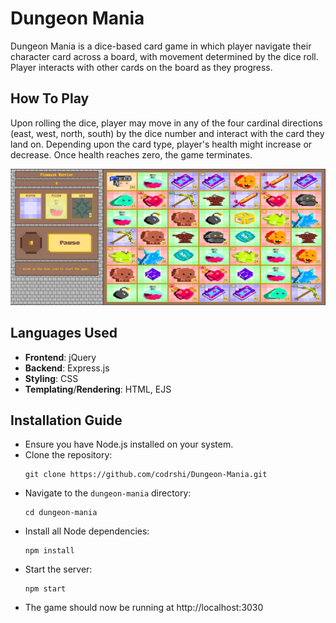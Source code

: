 # Dungeon Mania
Dungeon Mania is a dice-based card game in which player navigate their character card across a board, with movement determined by the dice roll. Player interacts with other cards on the board as they progress.
## How To Play
Upon rolling the dice, player may move in any of the four cardinal directions (east, west, north, south) by the dice number and interact with the card they land on. Depending upon the card type, player's health might increase or decrease. Once health reaches zero, the game terminates.

![game snapshot](./src/public/asset/image/game_snapshot.png)

## Languages Used
- **Frontend**: jQuery
- **Backend**: Express.js
- **Styling**: CSS
- **Templating**/**Rendering**: HTML, EJS

## Installation Guide
- Ensure you have Node.js installed on your system.
- Clone the repository:
  ```
  git clone https://github.com/codrshi/Dungeon-Mania.git
  ```
- Navigate to the `dungeon-mania` directory:
  ```
  cd dungeon-mania
  ```
- Install all Node dependencies:
  ```
  npm install
  ```
- Start the server:
  ```
  npm start
  ```
- The game should now be running at http://localhost:3030
